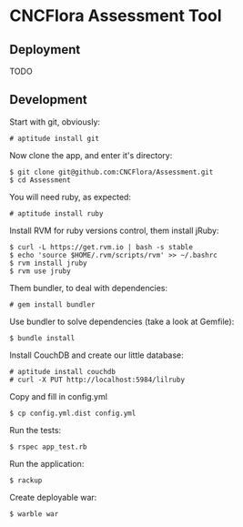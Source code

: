 # CNCFlora Assessment Tool 


## Deployment

TODO

## Development

Start with git, obviously:

    # aptitude install git

Now clone the app, and enter it's directory:

    $ git clone git@github.com:CNCFlora/Assessment.git 
    $ cd Assessment

You will need ruby, as expected:

    # aptitude install ruby

Install RVM for ruby versions control, them install jRuby:

    $ curl -L https://get.rvm.io | bash -s stable
    $ echo 'source $HOME/.rvm/scripts/rvm' >> ~/.bashrc
    $ rvm install jruby
    $ rvm use jruby

Them bundler, to deal with dependencies:

    # gem install bundler

Use bundler to solve dependencies (take a look at Gemfile):

    $ bundle install

Install CouchDB and create our little database:

    # aptitude install couchdb
    # curl -X PUT http://localhost:5984/lilruby

Copy and fill in config.yml

    $ cp config.yml.dist config.yml

Run the tests:

    $ rspec app_test.rb

Run the application:
    
    $ rackup

Create deployable war:

    $ warble war


